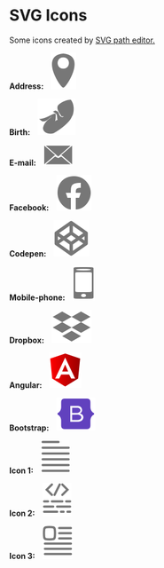 # SVG Icons
Some icons created by <a href='https://yqnn.github.io/svg-path-editor/' target="_blank" rel="noopener noreferrer">SVG path editor.</a>
<br>
  <!-- address -->
<strong>Address:&nbsp;&nbsp;&nbsp;&nbsp;<strong><img src="https://github.com/kubiksk8ter/SVG_Icons/blob/main/SVG-address.svg">
  <!-- birth -->
<strong>Birth:&nbsp;&nbsp;&nbsp;&nbsp;<strong><img src="https://github.com/kubiksk8ter/SVG_Icons/blob/main/SVG-birth.svg">
  <!-- E-mail-->
<strong>E-mail:&nbsp;&nbsp;&nbsp;&nbsp;<strong><img src="https://github.com/kubiksk8ter/SVG_Icons/blob/main/SVG-Email.svg">
  <!-- facebook -->
<strong>Facebook:&nbsp;&nbsp;&nbsp;&nbsp;<strong><img src="https://github.com/kubiksk8ter/SVG_Icons/blob/main/SVG-Facebook.svg">
  <!-- Codepen -->
<strong>Codepen:&nbsp;&nbsp;&nbsp;&nbsp;<strong><img src="https://github.com/kubiksk8ter/SVG_Icons/blob/main/SVG-Codepen.svg">
  <!-- Mobile-phone -->
<strong>Mobile-phone:&nbsp;&nbsp;&nbsp;&nbsp;<strong><img src="https://github.com/kubiksk8ter/SVG_Icons/blob/main/SVG-Mobilephone.svg">
  <!-- Dropbox -->
<strong>Dropbox:&nbsp;&nbsp;&nbsp;&nbsp;<strong><img src="https://github.com/kubiksk8ter/SVG_Icons/blob/main/SVG-Dropbox.svg">
  <!-- SVG-Angular -->
<strong>Angular:&nbsp;&nbsp;&nbsp;&nbsp;<strong><img src="https://github.com/kubiksk8ter/SVG_Icons/blob/main/SVG-Angular.svg">
  <!-- SVG-Bootstrap -->
<strong>Bootstrap:&nbsp;&nbsp;&nbsp;&nbsp;<strong><img src="https://github.com/kubiksk8ter/SVG_Icons/blob/main/SVG-Bootstrap.svg">
  
  <!-- SVG-icon01 -->
<strong>Icon 1:&nbsp;&nbsp;&nbsp;&nbsp;<strong><img src="https://github.com/kubiksk8ter/SVG_Icons/blob/main/SVG-Icon01.svg">
  <!-- SVG-icon02 -->
<strong>Icon 2:&nbsp;&nbsp;&nbsp;&nbsp;<strong><img src="https://github.com/kubiksk8ter/SVG_Icons/blob/main/SVG-Icon02.svg">
  <!-- SVG-icon03 -->
<strong>Icon 3:&nbsp;&nbsp;&nbsp;&nbsp;<strong><img src="https://github.com/kubiksk8ter/SVG_Icons/blob/main/SVG-Icon03.svg"> 
